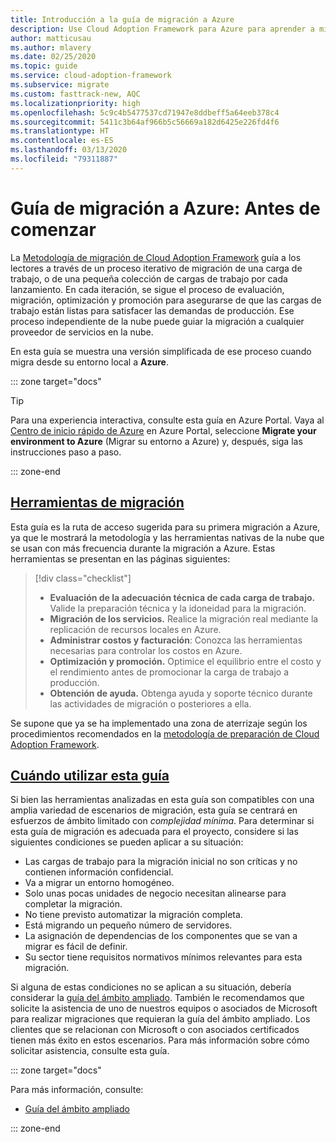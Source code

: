 ```yaml
---
title: Introducción a la guía de migración a Azure
description: Use Cloud Adoption Framework para Azure para aprender a migrar de manera eficaz los servicios de la organización a Azure.
author: matticusau
ms.author: mlavery
ms.date: 02/25/2020
ms.topic: guide
ms.service: cloud-adoption-framework
ms.subservice: migrate
ms.custom: fasttrack-new, AQC
ms.localizationpriority: high
ms.openlocfilehash: 5c9c4b5477537cd71947e8ddbeff5a64eeb378c4
ms.sourcegitcommit: 5411c3b64af966b5c56669a182d6425e226fd4f6
ms.translationtype: HT
ms.contentlocale: es-ES
ms.lasthandoff: 03/13/2020
ms.locfileid: "79311887"
---
```

# <a name="azure-migration-guide-before-you-start"></a>Guía de migración a Azure: Antes de comenzar

La [Metodología de migración de Cloud Adoption Framework](../index.md) guía a los lectores a través de un proceso iterativo de migración de una carga de trabajo, o de una pequeña colección de cargas de trabajo por cada lanzamiento. En cada iteración, se sigue el proceso de evaluación, migración, optimización y promoción para asegurarse de que las cargas de trabajo están listas para satisfacer las demandas de producción. Ese proceso independiente de la nube puede guiar la migración a cualquier proveedor de servicios en la nube.

En esta guía se muestra una versión simplificada de ese proceso cuando migra desde su entorno local a **Azure**.

::: zone target="docs"

> [!TIP]
> Para una experiencia interactiva, consulte esta guía en Azure Portal. Vaya al [Centro de inicio rápido de Azure](https://portal.azure.com/?feature.quickstart=true#blade/Microsoft_Azure_Resources/QuickstartCenterBlade) en Azure Portal, seleccione **Migrate your environment to Azure** (Migrar su entorno a Azure) y, después, siga las instrucciones paso a paso.

::: zone-end

## <a name="migration-tools"></a>[Herramientas de migración](#tab/MigrationTools)

Esta guía es la ruta de acceso sugerida para su primera migración a Azure, ya que le mostrará la metodología y las herramientas nativas de la nube que se usan con más frecuencia durante la migración a Azure. Estas herramientas se presentan en las páginas siguientes:

> [!div class="checklist"]
>
> - **Evaluación de la adecuación técnica de cada carga de trabajo.** Valide la preparación técnica y la idoneidad para la migración.
> - **Migración de los servicios.** Realice la migración real mediante la replicación de recursos locales en Azure.
> - **Administrar costos y facturación**: Conozca las herramientas necesarias para controlar los costos en Azure.
> - **Optimización y promoción.** Optimice el equilibrio entre el costo y el rendimiento antes de promocionar la carga de trabajo a producción.
> - **Obtención de ayuda.** Obtenga ayuda y soporte técnico durante las actividades de migración o posteriores a ella.

Se supone que ya se ha implementado una zona de aterrizaje según los procedimientos recomendados en la [metodología de preparación de Cloud Adoption Framework](../../ready/index.md).

## <a name="when-to-use-this-guide"></a>[Cuándo utilizar esta guía](#tab/WhenToUseThisGuide)

Si bien las herramientas analizadas en esta guía son compatibles con una amplia variedad de escenarios de migración, esta guía se centrará en esfuerzos de ámbito limitado con _complejidad mínima_. Para determinar si esta guía de migración es adecuada para el proyecto, considere si las siguientes condiciones se pueden aplicar a su situación:

- Las cargas de trabajo para la migración inicial no son críticas y no contienen información confidencial.
- Va a migrar un entorno homogéneo.
- Solo unas pocas unidades de negocio necesitan alinearse para completar la migración.
- No tiene previsto automatizar la migración completa.
- Está migrando un pequeño número de servidores.
- La asignación de dependencias de los componentes que se van a migrar es fácil de definir.
- Su sector tiene requisitos normativos mínimos relevantes para esta migración.

Si alguna de estas condiciones no se aplican a su situación, debería considerar la [guía del ámbito ampliado](../expanded-scope/index.md). También le recomendamos que solicite la asistencia de uno de nuestros equipos o asociados de Microsoft para realizar migraciones que requieran la guía del ámbito ampliado. Los clientes que se relacionan con Microsoft o con asociados certificados tienen más éxito en estos escenarios. Para más información sobre cómo solicitar asistencia, consulte esta guía.

<!-- markdownlint-enable MD033 -->

::: zone target="docs"

Para más información, consulte:

- [Guía del ámbito ampliado](../expanded-scope/index.md)

::: zone-end

